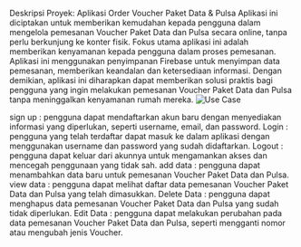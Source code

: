 Deskripsi Proyek: Aplikasi Order Voucher Paket Data & Pulsa
Aplikasi ini diciptakan untuk memberikan kemudahan kepada pengguna dalam mengelola pemesanan Voucher Paket Data dan Pulsa secara online, tanpa perlu berkunjung ke konter fisik.
Fokus utama aplikasi ini adalah memberikan kenyamanan kepada pengguna dalam proses pemesanan.
Aplikasi ini menggunakan penyimpanan Firebase untuk menyimpan data pemesanan, memberikan keandalan dan ketersediaan informasi.
Dengan demikian, aplikasi ini diharapkan dapat memberikan solusi praktis bagi pengguna yang ingin melakukan pemesanan Voucher Paket Data dan Pulsa tanpa meninggalkan kenyamanan rumah mereka.
![Use Case](https://github.com/NanangPuji/Tugas_pam_akhir/assets/114916478/b25defc1-e9b0-4dea-84dd-ab023696c329)



sign up : pengguna dapat mendaftarkan akun baru dengan menyediakan informasi yang diperlukan, seperti username, email, dan password.
Login : pengguna yang telah terdaftar dapat masuk ke dalam aplikasi dengan menggunakan username dan password yang sudah didaftarkan.
Logout : pengguna dapat keluar dari akunnya untuk mengamankan akses dan mencegah penggunaan yang tidak sah.
add data :  pengguna dapat menambahkan data baru untuk pemesanan Voucher Paket Data dan Pulsa.
view data : pengguna dapat melihat daftar data pemesanan Voucher Paket Data dan Pulsa yang telah dimasukkan.
Delete Data : pengguna dapat menghapus data pemesanan Voucher Paket Data dan Pulsa yang sudah tidak diperlukan.
Edit Data : pengguna dapat melakukan perubahan pada data pemesanan Voucher Paket Data dan Pulsa, seperti mengganti nomor atau mengubah jenis Voucher.
